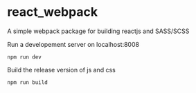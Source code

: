 # react_webpack
A simple webpack package for building reactjs and SASS/SCSS

Run a developement server on localhost:8008
```
npm run dev
```

Build the release version of js and css
```
npm run build
```
